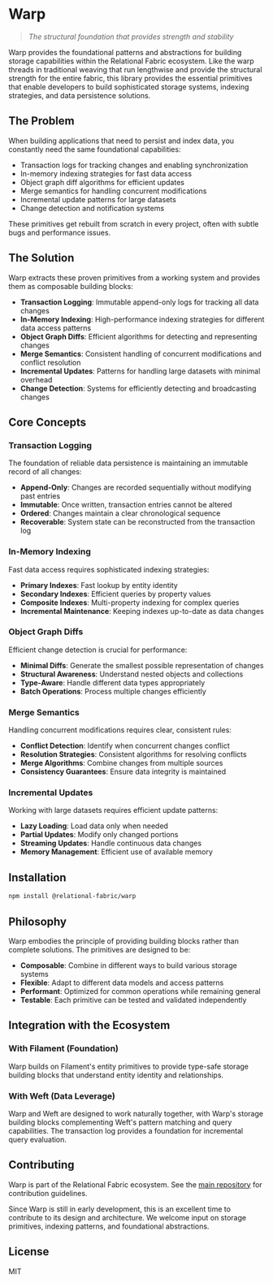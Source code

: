 # Warp

> *The structural foundation that provides strength and stability*

Warp provides the foundational patterns and abstractions for building storage capabilities within the Relational Fabric ecosystem. Like the warp threads in traditional weaving that run lengthwise and provide the structural strength for the entire fabric, this library provides the essential primitives that enable developers to build sophisticated storage systems, indexing strategies, and data persistence solutions.

## The Problem

When building applications that need to persist and index data, you constantly need the same foundational capabilities:

- Transaction logs for tracking changes and enabling synchronization
- In-memory indexing strategies for fast data access
- Object graph diff algorithms for efficient updates
- Merge semantics for handling concurrent modifications
- Incremental update patterns for large datasets
- Change detection and notification systems

These primitives get rebuilt from scratch in every project, often with subtle bugs and performance issues.

## The Solution

Warp extracts these proven primitives from a working system and provides them as composable building blocks:

- **Transaction Logging**: Immutable append-only logs for tracking all data changes
- **In-Memory Indexing**: High-performance indexing strategies for different data access patterns
- **Object Graph Diffs**: Efficient algorithms for detecting and representing changes
- **Merge Semantics**: Consistent handling of concurrent modifications and conflict resolution
- **Incremental Updates**: Patterns for handling large datasets with minimal overhead
- **Change Detection**: Systems for efficiently detecting and broadcasting changes

## Core Concepts

### Transaction Logging

The foundation of reliable data persistence is maintaining an immutable record of all changes:

- **Append-Only**: Changes are recorded sequentially without modifying past entries
- **Immutable**: Once written, transaction entries cannot be altered
- **Ordered**: Changes maintain a clear chronological sequence
- **Recoverable**: System state can be reconstructed from the transaction log

### In-Memory Indexing

Fast data access requires sophisticated indexing strategies:

- **Primary Indexes**: Fast lookup by entity identity
- **Secondary Indexes**: Efficient queries by property values
- **Composite Indexes**: Multi-property indexing for complex queries
- **Incremental Maintenance**: Keeping indexes up-to-date as data changes

### Object Graph Diffs

Efficient change detection is crucial for performance:

- **Minimal Diffs**: Generate the smallest possible representation of changes
- **Structural Awareness**: Understand nested objects and collections
- **Type-Aware**: Handle different data types appropriately
- **Batch Operations**: Process multiple changes efficiently

### Merge Semantics

Handling concurrent modifications requires clear, consistent rules:

- **Conflict Detection**: Identify when concurrent changes conflict
- **Resolution Strategies**: Consistent algorithms for resolving conflicts
- **Merge Algorithms**: Combine changes from multiple sources
- **Consistency Guarantees**: Ensure data integrity is maintained

### Incremental Updates

Working with large datasets requires efficient update patterns:

- **Lazy Loading**: Load data only when needed
- **Partial Updates**: Modify only changed portions
- **Streaming Updates**: Handle continuous data changes
- **Memory Management**: Efficient use of available memory

## Installation

```bash
npm install @relational-fabric/warp
```

## Philosophy

Warp embodies the principle of providing building blocks rather than complete solutions. The primitives are designed to be:

- **Composable**: Combine in different ways to build various storage systems
- **Flexible**: Adapt to different data models and access patterns
- **Performant**: Optimized for common operations while remaining general
- **Testable**: Each primitive can be tested and validated independently

## Integration with the Ecosystem

### With Filament (Foundation)

Warp builds on Filament's entity primitives to provide type-safe storage building blocks that understand entity identity and relationships.

### With Weft (Data Leverage)

Warp and Weft are designed to work naturally together, with Warp's storage building blocks complementing Weft's pattern matching and query capabilities. The transaction log provides a foundation for incremental query evaluation.

## Contributing

Warp is part of the Relational Fabric ecosystem. See the [main repository](../../) for contribution guidelines.

Since Warp is still in early development, this is an excellent time to contribute to its design and architecture. We welcome input on storage primitives, indexing patterns, and foundational abstractions.

## License

MIT